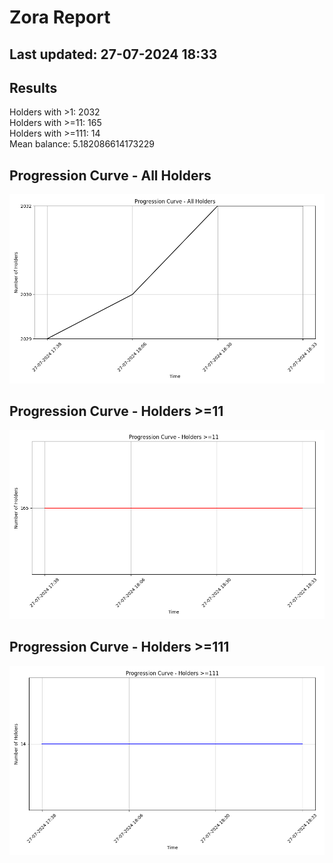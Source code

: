 # Zora Report
## Last updated: 27-07-2024 18:33
## Results
Holders with >1: 2032  
Holders with >=11: 165  
Holders with >=111: 14  
Mean balance: 5.182086614173229  
## Progression Curve - All Holders
![Progression Curve - All Holders](progression_curve_all.png)
## Progression Curve - Holders >=11
![Progression Curve - Holders >=11](progression_curve_gt_11.png)
## Progression Curve - Holders >=111
![Progression Curve - Holders >=111](progression_curve_gt_111.png)
